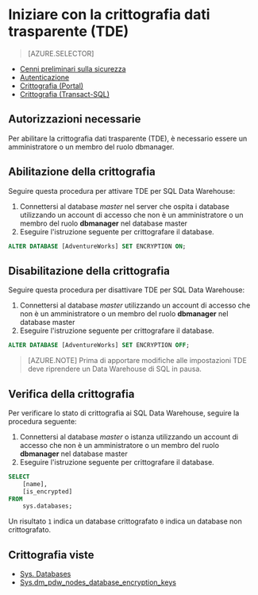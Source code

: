 <properties
   pageTitle="Crittografia dati trasparente SQL Data warehouse (Transact-SQL) | Microsoft Azure"
   description="Crittografia dati trasparente (TDE) SQL Data warehouse (Transact-SQL)"
   services="sql-data-warehouse"
   documentationCenter=""
   authors="ronortloff"
   manager="barbkess"
   editor=""/>

<tags
   ms.service="sql-data-warehouse"
   ms.workload="data-management"
   ms.tgt_pltfrm="na"
   ms.devlang="na"
   ms.topic="article"
   ms.date="09/24/2016"
   ms.author="rortloff;barbkess;sonyama"/>

# <a name="get-started-with-transparent-data-encryption-tde"></a>Iniziare con la crittografia dati trasparente (TDE)


> [AZURE.SELECTOR]
- [Cenni preliminari sulla sicurezza](sql-data-warehouse-overview-manage-security.md)
- [Autenticazione](sql-data-warehouse-authentication.md)
- [Crittografia (Portal)](sql-data-warehouse-encryption-tde.md)
- [Crittografia (Transact-SQL)](sql-data-warehouse-encryption-tde-tsql.md)

## <a name="required-permssions"></a>Autorizzazioni necessarie

Per abilitare la crittografia dati trasparente (TDE), è necessario essere un amministratore o un membro del ruolo dbmanager.

## <a name="enabling-encryption"></a>Abilitazione della crittografia

Seguire questa procedura per attivare TDE per SQL Data Warehouse:

1. Connettersi al database *master* nel server che ospita i database utilizzando un account di accesso che non è un amministratore o un membro del ruolo **dbmanager** nel database master
2. Eseguire l'istruzione seguente per crittografare il database.

```sql
ALTER DATABASE [AdventureWorks] SET ENCRYPTION ON;
```

## <a name="disabling-encryption"></a>Disabilitazione della crittografia

Seguire questa procedura per disattivare TDE per SQL Data Warehouse:

1. Connettersi al database *master* utilizzando un account di accesso che non è un amministratore o un membro del ruolo **dbmanager** nel database master
2. Eseguire l'istruzione seguente per crittografare il database.

```sql
ALTER DATABASE [AdventureWorks] SET ENCRYPTION OFF;
```

> [AZURE.NOTE] Prima di apportare modifiche alle impostazioni TDE deve riprendere un Data Warehouse di SQL in pausa.

## <a name="verifying-encryption"></a>Verifica della crittografia

Per verificare lo stato di crittografia ai SQL Data Warehouse, seguire la procedura seguente:

1. Connettersi al database *master* o istanza utilizzando un account di accesso che non è un amministratore o un membro del ruolo **dbmanager** nel database master
2. Eseguire l'istruzione seguente per crittografare il database.

```sql
SELECT
    [name],
    [is_encrypted]
FROM
    sys.databases;
```

Un risultato ```1``` indica un database crittografato ```0``` indica un database non crittografato.

## <a name="encryption-dmvs"></a>Crittografia viste  

- [Sys. Databases][] 
- [Sys.dm_pdw_nodes_database_encryption_keys][]


<!--Anchors-->
[Transparent Data Encryption (TDE)]: https://msdn.microsoft.com/library/bb934049.aspx
[Sys. Databases]: http://msdn.microsoft.com/library/ms178534.aspx  
[Sys.dm_pdw_nodes_database_encryption_keys]: https://msdn.microsoft.com/library/mt203922.aspx  

<!--Image references-->

<!--Link references-->
